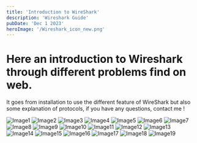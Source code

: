 ```yaml
---
title: 'Introduction to WireShark'
description: 'Wireshark Guide'
pubDate: 'Dec 1 2023'
heroImage: '/Wireshark_icon_new.png'
---
```

<H1> Here an introduction to Wireshark through different problems find on web.</H1>

<p>It goes from installation to use the different feature of WireShark but also some explanation of protocols, if you have any questions, contact me !</p>

![Image1](/AMW1.jpg)
![Image2](/AMW2.jpg)
![Image3](/AMW3.jpg)
![Image4](/AMW4.jpg)
![Image5](/AMW5.jpg)
![Image6](/AMW6.jpg)
![Image7](/AMW7.jpg)
![Image8](/AMW8.jpg)
![Image9](/AMW9.jpg)
![Image10](/AMW10.jpg)
![Image11](/AMW11.jpg)
![Image12](/AMW12.jpg)
![Image13](/AMW13.jpg)
![Image14](/AMW14.jpg)
![Image15](/AMW15.jpg)
![Image16](/AMW16.jpg)
![Image17](/AMW17.jpg)
![Image18](/AMW18.jpg)
![Image19](/AMW19.jpg)